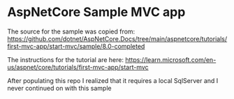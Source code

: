 # AspNetCore Sample MVC app

The source for the sample was copied from:
https://github.com/dotnet/AspNetCore.Docs/tree/main/aspnetcore/tutorials/first-mvc-app/start-mvc/sample/8.0-completed

The instructions for the tutorial are here:
https://learn.microsoft.com/en-us/aspnet/core/tutorials/first-mvc-app/start-mvc

After populating this repo I realized that it requires a local SqlServer and I never continued on with this sample


